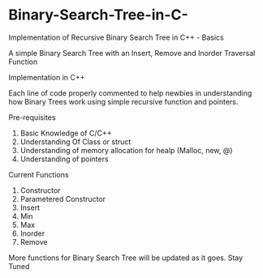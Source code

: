 # Binary-Search-Tree-in-C-
Implementation of Recursive Binary Search Tree in C++ - Basics

A simple Binary Search Tree with an Insert, Remove and Inorder Traversal Function

Implementation in C++

Each line of code properly commented to help newbies in understanding how Binary Trees work using simple recursive function and pointers.

Pre-requisites
1. Basic Knowledge of C/C++
2. Understanding Of Class or struct
3. Understanding of memory allocation for healp (Malloc, new, @)
4. Understanding of pointers

Current Functions
1. Constructor
2. Parametered Constructor
3. Insert
4. Min
5. Max
6. Inorder
7. Remove

More functions for Binary Search Tree will be updated as it goes. Stay Tuned
